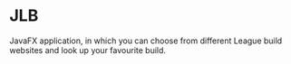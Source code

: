 # JLB
JavaFX application, in which you can choose from different League 
build websites and look up your favourite build. 